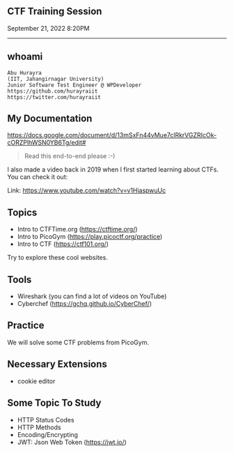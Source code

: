 ## CTF Training Session

September 21, 2022 8:20PM

---

## whoami

```
Abu Hurayra
(IIT, Jahangirnagar University)
Junior Software Test Engineer @ WPDeveloper
https://github.com/hurayraiit
https://twitter.com/hurayraiit
```

## My Documentation

https://docs.google.com/document/d/13mSxFn44vMue7clRkrVGZRIcOk-cORZPlhWSN0YB6Tg/edit#

> Read this end-to-end please :-)

I also made a video back in 2019 when I first started learning about CTFs. You can check it out:

Link: https://www.youtube.com/watch?v=v1HiaspwuUc

## Topics

- Intro to CTFTime.org (https://ctftime.org/)
- Intro to PicoGym (https://play.picoctf.org/practice)
- Intro to CTF (https://ctf101.org/)

Try to explore these cool websites.

## Tools

- Wireshark (you can find a lot of videos on YouTube)
- Cyberchef (https://gchq.github.io/CyberChef/)

## Practice

We will solve some CTF problems from PicoGym.

## Necessary Extensions

- cookie editor

## Some Topic To Study

- HTTP Status Codes
- HTTP Methods
- Encoding/Encrypting
- JWT: Json Web Token (https://jwt.io/)
